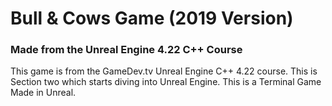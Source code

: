 # Bull & Cows Game (2019 Version)


### Made from the Unreal Engine 4.22 C++ Course
This game is from the GameDev.tv Unreal Engine C++ 4.22 course. This is Section two which starts diving into Unreal Engine. This is a Terminal Game Made in Unreal.